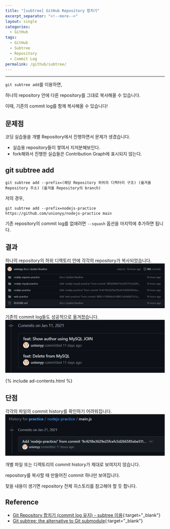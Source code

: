 ```yaml
---
title: "[subtree] GitHub Repository 합치기"
excerpt_separator: "<!--more-->"
layout: single
categories:
  - GitHub
tags:
  - GitHub
  - Subtree
  - Repository
  - Commit Log
permalink: /github/subtree/
---
```

---

`git subtree add`를 이용하면,

하나의 repository 안에 다른 repository를 그대로 복사해올 수 있습니다.

이때, 기존의 commit log를 함께 복사해올 수 있습니다!
<!--more-->

## 문제점
코딩 실습들을 개별 Repository에서 진행하면서 문제가 생겼습니다.
* 실습용 repository들이 쌓여서 지저분해보인다.
* fork해와서 진행한 실습들은 Contribution Graph에 표시되지 않는다.

## git subtree add

```
git subtree add --prefix=(해당 Repository 하위의 디렉터리 구조) (옮겨올 Repository 주소) (옮겨올 Repository의 branch) 
```

저의 경우,
```
git subtree add --prefix=nodejs-practice https://github.com/unionyy/nodejs-practice main
```

기존 repository의 commit log를 없애려면 `--squash` 옵션을 마지막에 추가하면 됩니다.

## 결과
하나의 repository의 하위 디렉토리 안에 각각의 repository가 복사되었습니다.
![success](/assets/post-images/subtree0.PNG)

기존의 commit log들도 성공적으로 옮겨졌습니다.
![commit](/assets/post-images/subtree1.PNG)

{% include ad-contents.html %}

## 단점
각각의 파일의 commit history를 확인하기 어려워집니다.
![bad](/assets/post-images/subtree2.PNG)

개별 파일 또는 디렉토리의 commit history가 제대로 보여지지 않습니다.

repository를 복사할 때 만들어진 commit 하나만 보여집니다.

찾을 내용이 생기면 repository 전체 히스토리를 참고해야 할 듯 합니다.

## Reference
* [Git Repository 합치기 (commit log 유지) - subtree 이용](http://yeoseon.kr/git-repository-habcigi-commit-log-yuji-subtree-iyong/){:target="_blank"}
* [Git subtree: the alternative to Git submodule](https://www.atlassian.com/git/tutorials/git-subtree){:target="_blank"}

